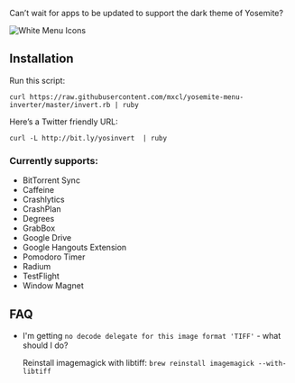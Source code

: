Can’t wait for apps to be updated to support the dark theme of Yosemite?

![White Menu Icons](http://methylblue.com/junk/yosinvert.png)

## Installation

Run this script:

    curl https://raw.githubusercontent.com/mxcl/yosemite-menu-inverter/master/invert.rb | ruby

Here’s a Twitter friendly URL:

    curl -L http://bit.ly/yosinvert  | ruby

### Currently supports:

* BitTorrent Sync
* Caffeine
* Crashlytics
* CrashPlan
* Degrees
* GrabBox
* Google Drive
* Google Hangouts Extension
* Pomodoro Timer
* Radium
* TestFlight
* Window Magnet

## FAQ

* I'm getting `no decode delegate for this image format 'TIFF'` - what should I do?

    Reinstall imagemagick with libtiff: `brew reinstall imagemagick --with-libtiff`
